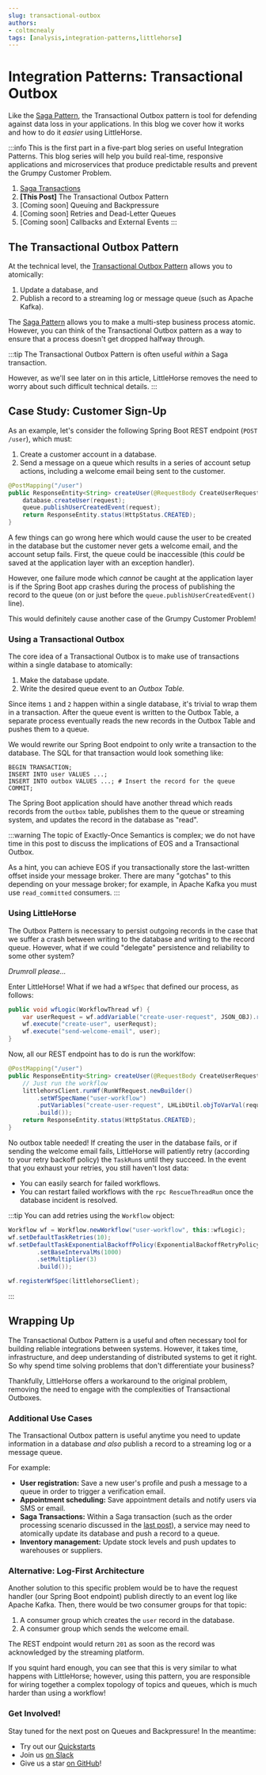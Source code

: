 ```yaml
---
slug: transactional-outbox
authors:
- coltmcnealy
tags: [analysis,integration-patterns,littlehorse]
---
```


# Integration Patterns: Transactional Outbox

Like the [Saga Pattern](./2024-09-24-saga-pattern.md), the Transactional Outbox pattern is tool for defending against data loss in your applications. In this blog we cover how it works and how to do it _easier_ using LittleHorse.

<!-- truncate -->

:::info
This is the first part in a five-part blog series on useful Integration Patterns. This blog series will help you build real-time, responsive applications and microservices that produce predictable results and prevent the Grumpy Customer Problem.

1. [Saga Transactions](./2024-09-24-saga-pattern.md)
2. **[This Post]** The Transactional Outbox Pattern
3. [Coming soon] Queuing and Backpressure
4. [Coming soon] Retries and Dead-Letter Queues
5. [Coming soon] Callbacks and External Events
:::

## The Transactional Outbox Pattern

At the technical level, the [Transactional Outbox Pattern](https://microservices.io/patterns/data/transactional-outbox.html) allows you to atomically:

1. Update a database, and
2. Publish a record to a streaming log or message queue (such as Apache Kafka).

The [Saga Pattern](./2024-09-24-saga-pattern.md) allows you to make a multi-step business process atomic. However, you can think of the Transactional Outbox pattern as a way to ensure that a process doesn't get dropped halfway through.

:::tip
The Transactional Outbox Pattern is often useful _within_ a Saga transaction.

However, as we'll see later on in this article, LittleHorse removes the need to worry about such difficult technical details.
:::

## Case Study: Customer Sign-Up

As an example, let's consider the following Spring Boot REST endpoint (`POST /user`), which must:

1. Create a customer account in a database.
2. Send a message on a queue which results in a series of account setup actions, including a welcome email being sent to the customer.

```java
@PostMapping("/user")
public ResponseEntity<String> createUser(@RequestBody CreateUserRequest request) {
    database.createUser(request);
    queue.publishUserCreatedEvent(request);
    return ResponseEntity.status(HttpStatus.CREATED);
}
```

A few things can go wrong here which would cause the user to be created in the database but the customer never gets a welcome email, and the account setup fails. First, the queue could be inaccessible (this _could_ be saved at the application layer with an exception handler).

However, one failure mode which _cannot_ be caught at the application layer is if the Spring Boot app crashes during the process of publishing the record to the queue (on or just before the `queue.publishUserCreatedEvent()` line).

This would definitely cause another case of the Grumpy Customer Problem!

### Using a Transactional Outbox

The core idea of a Transactional Outbox is to make use of transactions within a single database to atomically:

1. Make the database update.
2. Write the desired queue event to an _Outbox Table._

Since items `1` and `2` happen within a single database, it's trivial to wrap them in a transaction. After the queue event is written to the Outbox Table, a separate process eventually reads the new records in the Outbox Table and pushes them to a queue.

We would rewrite our Spring Boot endpoint to only write a transaction to the database. The SQL for that transaction would look something like:

```
BEGIN TRANSACTION;
INSERT INTO user VALUES ...;
INSERT INTO outbox VALUES ...; # Insert the record for the queue
COMMIT;
```

The Spring Boot application should have another thread which reads records from the `outbox` table, publishes them to the queue or streaming system, and updates the record in the database as "read".

:::warning
The topic of Exactly-Once Semantics is complex; we do not have time in this post to discuss the implications of EOS and a Transactional Outbox.

As a hint, you can achieve EOS if you transactionally store the last-written offset inside your message broker. There are many "gotchas" to this depending on your message broker; for example, in Apache Kafka you must use `read_committed` consumers.
:::

### Using LittleHorse

The Outbox Pattern is necessary to persist outgoing records in the case that we suffer a crash between writing to the database and writing to the record queue. However, what if we could "delegate" persistence and reliability to some other system?

_Drumroll please..._

Enter LittleHorse! What if we had a `WfSpec` that defined our process, as follows:

```java
public void wfLogic(WorkflowThread wf) {
    var userRequest = wf.addVariable("create-user-request", JSON_OBJ).required();
    wf.execute("create-user", userRequst);
    wf.execute("send-welcome-email", user);
}
```
Now, all our REST endpoint has to do is run the worklfow:

```java
@PostMapping("/user")
public ResponseEntity<String> createUser(@RequestBody CreateUserRequest request) {
    // Just run the workflow
    littlehorsClient.runWf(RunWfRequest.newBuilder()
        .setWfSpecName("user-workflow")
        .putVariables("create-user-request", LHLibUtil.objToVarVal(request))
        .build());
    return ResponseEntity.status(HttpStatus.CREATED);
}
```

No outbox table needed! If creating the user in the database fails, or if sending the welcome email fails, LittleHorse will patiently retry (according to your retry backoff policy) the `TaskRun`s until they succeed. In the event that you exhaust your retries, you still haven't lost data:

* You can easily search for failed workflows.
* You can restart failed workflows with the `rpc RescueThreadRun` once the database incident is resolved.

:::tip
You can add retries using the `Workflow` object:

```java
Workflow wf = Workflow.newWorkflow("user-workflow", this::wfLogic);
wf.setDefaultTaskRetries(10);
wf.setDefaultTaskExponentialBackoffPolicy(ExponentialBackoffRetryPolicy.newBuilder()
        .setBaseIntervalMs(1000)
        .setMultiplier(3)
        .build());

wf.registerWfSpec(littlehorseClient);
```
:::

## Wrapping Up

The Transactional Outbox Pattern is a useful and often necessary tool for building reliable integrations between systems. However, it takes time, infrastructure, and deep understanding of distributed systems to get it right. So why spend time solving problems that don't differentiate your business?

Thankfully, LittleHorse offers a workaround to the original problem, removing the need to engage with the complexities of Transactional Outboxes.

### Additional Use Cases

The Transactional Outbox pattern is useful anytime you need to update information in a database _and also_ publish a record to a streaming log or a message queue.

For example:

* **User registration:** Save a new user's profile and push a message to a queue in order to trigger a verification email.
* **Appointment scheduling:** Save appointment details and notify users via SMS or email.
* **Saga Transactions:** Within a Saga transaction (such as the order processing scenario discussed in the [last post](./2024-09-24-saga-pattern.md#case-study-order-processing)), a service may need to atomically update its database and push a record to a queue.
* **Inventory management:** Update stock levels and push updates to warehouses or suppliers.

### Alternative: Log-First Architecture

Another solution to this specific problem would be to have the request handler (our Spring Boot endpoint) publish directly to an event log like Apache Kafka. Then, there would be two consumer groups for that topic:

1. A consumer group which creates the `user` record in the database.
2. A consumer group which sends the welcome email.

The REST endpoint would return `201` as soon as the record was acknowledged by the streaming platform.

If you squint hard enough, you can see that this is very similar to what happens with LittleHorse; however, using this pattern, you are responsible for wiring together a complex topology of topics and queues, which is much harder than using a workflow!

### Get Involved!

Stay tuned for the next post on Queues and Backpressure! In the meantime:

* Try out our [Quickstarts](https://littlehorse.dev/docs/developer-guide/install)
* Join us [on Slack](https://launchpass.com/littlehorsecommunity)
* Give us a star [on GitHub](https://github.com/littlehorse-enterprises/littlehorse)!
